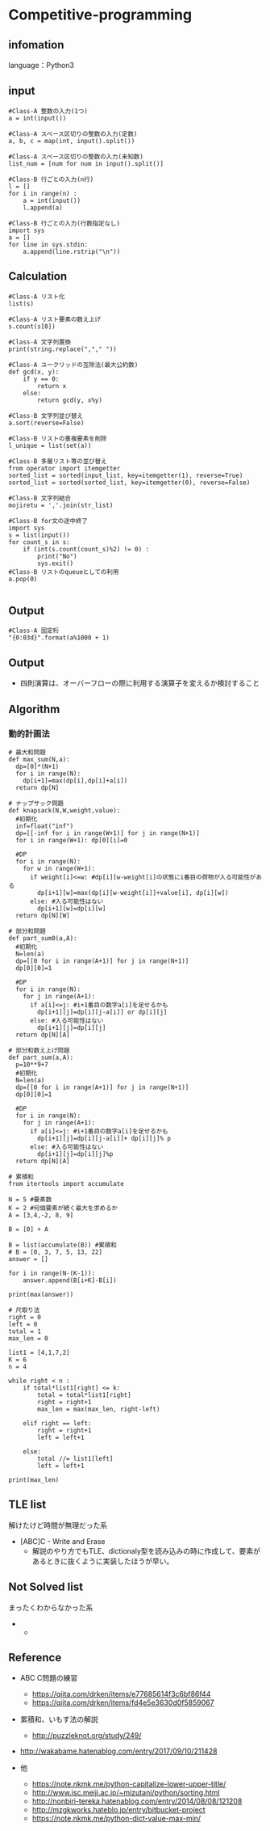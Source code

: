 # Competitive-programming

## infomation 

language：Python3

## input

```
#Class-A 整数の入力(1つ)
a = int(input())

#Class-A スペース区切りの整数の入力(定数)
a, b, c = map(int, input().split())

#Class-A スペース区切りの整数の入力(未知数)
list_num = [num for num in input().split()]

#Class-B 行ごとの入力(n行)
l = []
for i in range(n) :
    a = int(input())
    l.append(a)

#Class-B 行ごとの入力(行数指定なし)
import sys
a = []
for line in sys.stdin:
    a.append(line.rstrip("\n"))

```

## Calculation

```
#Class-A リスト化
list(s)

#Class-A リスト要素の数え上げ
s.count(s[0])

#Class-A 文字列置換
print(string.replace(","," "))

#Class-A ユークリッドの互除法(最大公約数)
def gcd(x, y):
    if y == 0:
        return x
    else:
        return gcd(y, x%y)

#Class-B 文字列並び替え
a.sort(reverse=False)

#Class-B リストの重複要素を削除 
l_unique = list(set(a))

#Class-B 多層リスト等の並び替え
from operator import itemgetter
sorted_list = sorted(input_list, key=itemgetter(1), reverse=True)
sorted_list = sorted(sorted_list, key=itemgetter(0), reverse=False)

#Class-B 文字列結合
mojiretu = ','.join(str_list)

#Class-B for文の途中終了
import sys
s = list(input())
for count_s in s:
    if (int(s.count(count_s)%2) != 0) :
        print("No")
        sys.exit()
#Class-B リストのqueueとしての利用
a.pop(0)


```

## Output

```
#Class-A 固定桁
"{0:03d}".format(a%1000 + 1)

```

## Output

* 四則演算は、オーバーフローの際に利用する演算子を変えるか検討すること


## Algorithm

### 動的計画法

```
# 最大和問題
def max_sum(N,a):
  dp=[0]*(N+1)
  for i in range(N):
    dp[i+1]=max(dp[i],dp[i]+a[i])
  return dp[N]
```

```
# ナップサック問題
def knapsack(N,W,weight,value):
  #初期化
  inf=float("inf")
  dp=[[-inf for i in range(W+1)] for j in range(N+1)]
  for i in range(W+1): dp[0][i]=0

  #DP
  for i in range(N):
    for w in range(W+1):
      if weight[i]<=w: #dp[i][w-weight[i]の状態にi番目の荷物が入る可能性がある
        dp[i+1][w]=max(dp[i][w-weight[i]]+value[i], dp[i][w])
      else: #入る可能性はない
        dp[i+1][w]=dp[i][w]
  return dp[N][W]
```

```
# 部分和問題
def part_sum0(a,A):
  #初期化
  N=len(a)
  dp=[[0 for i in range(A+1)] for j in range(N+1)]
  dp[0][0]=1

  #DP
  for i in range(N):
    for j in range(A+1):
      if a[i]<=j: #i+1番目の数字a[i]を足せるかも
        dp[i+1][j]=dp[i][j-a[i]] or dp[i][j]
      else: #入る可能性はない
        dp[i+1][j]=dp[i][j]
  return dp[N][A]
```


```
# 部分和数え上げ問題
def part_sum(a,A):
  p=10**9+7
  #初期化
  N=len(a)
  dp=[[0 for i in range(A+1)] for j in range(N+1)]
  dp[0][0]=1

  #DP
  for i in range(N):
    for j in range(A+1):
      if a[i]<=j: #i+1番目の数字a[i]を足せるかも
        dp[i+1][j]=dp[i][j-a[i]]+ dp[i][j]% p
      else: #入る可能性はない
        dp[i+1][j]=dp[i][j]%p
  return dp[N][A]
```


```
# 累積和
from itertools import accumulate

N = 5 #要素数
K = 2 #何個要素が続く最大を求めるか
A = [3,4,-2, 8, 9]

B = [0] + A

B = list(accumulate(B)) #累積和
# B = [0, 3, 7, 5, 13, 22]
answer = []

for i in range(N-(K-1)):
    answer.append(B[i+K]-B[i])

print(max(answer))    
```

```
# 尺取り法
right = 0
left = 0
total = 1
max_len = 0

list1 = [4,1,7,2]
K = 6
n = 4

while right < n :
    if total*list1[right] <= k:
        total = total*list1[right]
        right = right+1
        max_len = max(max_len, right-left)

    elif right == left:
        right = right+1
        left = left+1

    else:
        total //= list1[left]
        left = left+1

print(max_len)
```


## TLE list

解けたけど時間が無理だった系

* [ABC]C - Write and Erase
  * 解説のやり方でもTLE、dictionaly型を読み込みの時に作成して、要素があるときに抜くように実装したほうが早い。

## Not Solved list

まったくわからなかった系

* -

## Reference

* ABC C問題の練習
  * https://qiita.com/drken/items/e77685614f3c6bf86f44
  * https://qiita.com/drken/items/fd4e5e3630d0f5859067

* 累積和、いもす法の解説
  * http://puzzleknot.org/study/249/
* http://wakabame.hatenablog.com/entry/2017/09/10/211428

* 他
  * https://note.nkmk.me/python-capitalize-lower-upper-title/
  * http://www.isc.meiji.ac.jp/~mizutani/python/sorting.html
  * http://nonbiri-tereka.hatenablog.com/entry/2014/08/08/121208
  * http://mzgkworks.hateblo.jp/entry/bitbucket-project
  * https://note.nkmk.me/python-dict-value-max-min/

